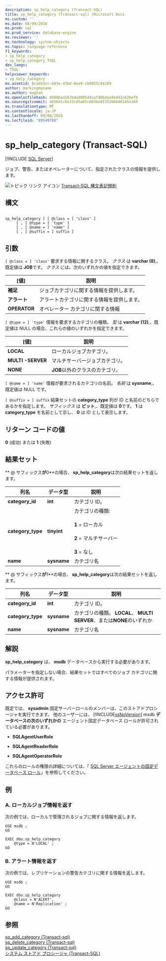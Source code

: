 ```yaml
---
description: sp_help_category (Transact-SQL)
title: sp_help_category (Transact-sql) |Microsoft Docs
ms.custom: ''
ms.date: 08/09/2016
ms.prod: sql
ms.prod_service: database-engine
ms.reviewer: ''
ms.technology: system-objects
ms.topic: language-reference
f1_keywords:
- sp_help_category
- sp_help_category_TSQL
dev_langs:
- TSQL
helpviewer_keywords:
- sp_help_category
ms.assetid: 8cad1dcc-b43e-43bd-bea0-cb0055c84169
author: markingmyname
ms.author: maghan
ms.openlocfilehash: d500bad167bda9085d4caf40bdaa9e442cb26efb
ms.sourcegitcommit: dd36d1cbe32cd5a65c6638e8f252b0bd8145e165
ms.translationtype: MT
ms.contentlocale: ja-JP
ms.lasthandoff: 09/08/2020
ms.locfileid: "89549708"
---
```

# <a name="sp_help_category-transact-sql"></a>sp_help_category (Transact-SQL)
[!INCLUDE [SQL Server](../../includes/applies-to-version/sqlserver.md)]

  ジョブ、警告、またはオペレーターについて、指定されたクラスの情報を提供します。  
   
 ![トピック リンク アイコン](../../database-engine/configure-windows/media/topic-link.gif "トピック リンク アイコン") [Transact-SQL 構文表記規則](../../t-sql/language-elements/transact-sql-syntax-conventions-transact-sql.md)  
  
## <a name="syntax"></a>構文  
  
```  
  
sp_help_category [ [ @class = ] 'class' ]   
     [ , [ @type = ] 'type' ]   
     [ , [ @name = ] 'name' ]   
     [ , [ @suffix = ] suffix ]   
```  
  
## <a name="arguments"></a>引数  
`[ @class = ] 'class'` 要求する情報に関するクラス。 *クラス* は **varchar (8)**,、既定値は **JOB**です。 *クラス* には、次のいずれかの値を指定できます。  
  
|[値]|説明|  
|-----------|-----------------|  
|**補足**|ジョブカテゴリに関する情報を提供します。|  
|**アラート**|アラートカテゴリに関する情報を提供します。|  
|**OPERATOR**|オペレーター カテゴリに関する情報|  
  
`[ @type = ] 'type'` 情報を要求するカテゴリの種類。 *型* は **varchar (12)**,、既定値は NULL の場合、これらの値のいずれかを指定できます。  
  
|[値]|説明|  
|-----------|-----------------|  
|**LOCAL**|ローカルジョブカテゴリ。|  
|**MULTI -SERVER**|マルチサーバージョブカテゴリ。|  
|**NONE**|**JOB**以外のクラスのカテゴリ。|  
  
`[ @name = ] 'name'` 情報が要求されるカテゴリの名前。 *名前* は **sysname**,、既定値は NULL です。  
  
`[ @suffix = ] suffix` 結果セットの **category_type** 列が ID と名前のどちらであるかを指定します。 *サフィックス* は **ビット**,、既定値は **0**です。 **1** は **category_type** を名前として示し、 **0** は ID として表示します。  
  
## <a name="return-code-values"></a>リターン コードの値  
 **0** (成功) または **1** (失敗)  
  
## <a name="result-sets"></a>結果セット  
 ** \@ サフィックス**が**0**の場合、 **sp_help_category**は次の結果セットを返します。  
  
|列名|データ型|説明|  
|-----------------|---------------|-----------------|  
|**category_id**|**int**|カテゴリ ID。|  
|**category_type**|**tinyint**|カテゴリの種類:<br /><br /> **1** = ローカル<br /><br /> **2** = マルチサーバー<br /><br /> **3** = なし|  
|**name**|**sysname**|カテゴリ名|  
  
 ** \@ サフィックス**が**1**の場合、 **sp_help_category**は次の結果セットを返します。  
  
|列名|データ型|説明|  
|-----------------|---------------|-----------------|  
|**category_id**|**int**|カテゴリ ID。|  
|**category_type**|**sysname**|カテゴリの種類。 **LOCAL**、 **MULTI SERVER**、または**NONE**のいずれか|  
|**name**|**sysname**|カテゴリ名|  
  
## <a name="remarks"></a>解説  
 **sp_help_category** は、 **msdb** データベースから実行する必要があります。  
  
 パラメーターを指定しない場合、結果セットではすべてのジョブ カテゴリに関する情報が提供されます。  
  
## <a name="permissions"></a>アクセス許可  
 既定では、 **sysadmin** 固定サーバーロールのメンバーは、このストアドプロシージャを実行できます。 他のユーザーには、 [!INCLUDE[ssNoVersion](../../includes/ssnoversion-md.md)] msdb **データベースの次のいずれかの** エージェント固定データベース ロールが許可されている必要があります。  
  
-   **SQLAgentUserRole**  
  
-   **SQLAgentReaderRole**  
  
-   **SQLAgentOperatorRole**  
  
 これらのロールの権限の詳細については、「 [SQL Server エージェントの固定データベース ロール](../../ssms/agent/sql-server-agent-fixed-database-roles.md)」を参照してください。  
  
## <a name="examples"></a>例  
  
### <a name="a-returning-local-job-information"></a>A. ローカルジョブ情報を返す  
 次の例では、ローカルで管理されるジョブに関する情報を返します。  
  
```  
USE msdb ;  
GO  
  
EXEC dbo.sp_help_category  
    @type = N'LOCAL' ;  
GO  
```  
  
### <a name="b-returning-alert-information"></a>B. アラート情報を返す  
 次の例では、レプリケーションの警告カテゴリに関する情報を返します。  
  
```  
USE msdb ;  
GO  
  
EXEC dbo.sp_help_category  
    @class = N'ALERT',  
    @name = N'Replication' ;  
GO  
```  
  
## <a name="see-also"></a>参照  
 [sp_add_category &#40;Transact-sql&#41;](../../relational-databases/system-stored-procedures/sp-add-category-transact-sql.md)   
 [sp_delete_category &#40;Transact-sql&#41;](../../relational-databases/system-stored-procedures/sp-delete-category-transact-sql.md)   
 [sp_update_category &#40;Transact-sql&#41;](../../relational-databases/system-stored-procedures/sp-update-category-transact-sql.md)   
 [システム ストアド プロシージャ &#40;Transact-SQL&#41;](../../relational-databases/system-stored-procedures/system-stored-procedures-transact-sql.md)  
  
  
